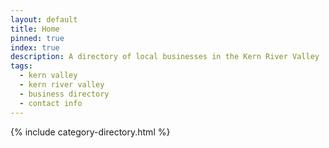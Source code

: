 ```yaml
---
layout: default
title: Home
pinned: true
index: true
description: A directory of local businesses in the Kern River Valley
tags:
  - kern valley
  - kern river valley
  - business directory
  - contact info
---
```

{% include category-directory.html %}
